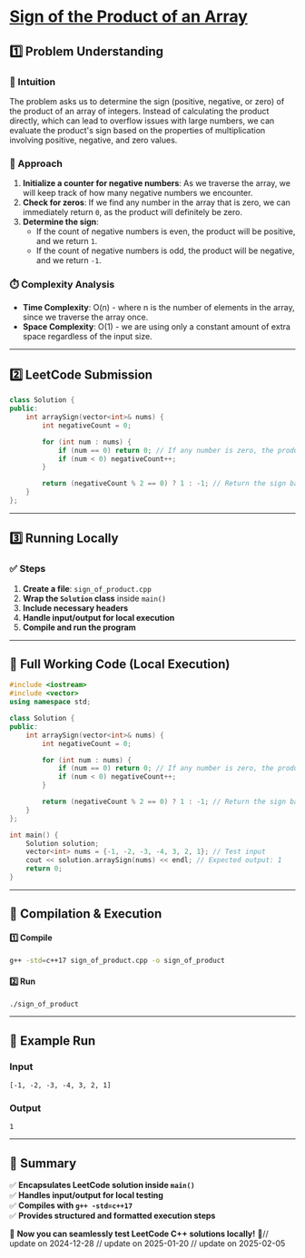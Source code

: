 # **[Sign of the Product of an Array](https://leetcode.com/problems/sign-of-the-product-of-an-array/description/)**  

## **1️⃣ Problem Understanding**  
### **📌 Intuition**  
The problem asks us to determine the sign (positive, negative, or zero) of the product of an array of integers. Instead of calculating the product directly, which can lead to overflow issues with large numbers, we can evaluate the product's sign based on the properties of multiplication involving positive, negative, and zero values. 

### **🚀 Approach**  
1. **Initialize a counter for negative numbers**: As we traverse the array, we will keep track of how many negative numbers we encounter.
2. **Check for zeros**: If we find any number in the array that is zero, we can immediately return `0`, as the product will definitely be zero.
3. **Determine the sign**:
   - If the count of negative numbers is even, the product will be positive, and we return `1`.
   - If the count of negative numbers is odd, the product will be negative, and we return `-1`.

### **⏱️ Complexity Analysis**  
- **Time Complexity**: O(n) - where n is the number of elements in the array, since we traverse the array once.
- **Space Complexity**: O(1) - we are using only a constant amount of extra space regardless of the input size.

---  

## **2️⃣ LeetCode Submission**  
```cpp
class Solution {
public:
    int arraySign(vector<int>& nums) {
        int negativeCount = 0;

        for (int num : nums) {
            if (num == 0) return 0; // If any number is zero, the product is zero.
            if (num < 0) negativeCount++;
        }

        return (negativeCount % 2 == 0) ? 1 : -1; // Return the sign based on the count of negatives.
    }
};
```  

---  

## **3️⃣ Running Locally**  
### **✅ Steps**  
1. **Create a file**: `sign_of_product.cpp`  
2. **Wrap the `Solution` class** inside `main()`  
3. **Include necessary headers**  
4. **Handle input/output for local execution**  
5. **Compile and run the program**  

---  

## **📝 Full Working Code (Local Execution)**  
```cpp
#include <iostream>
#include <vector>
using namespace std;

class Solution {
public:
    int arraySign(vector<int>& nums) {
        int negativeCount = 0;

        for (int num : nums) {
            if (num == 0) return 0; // If any number is zero, the product is zero.
            if (num < 0) negativeCount++;
        }

        return (negativeCount % 2 == 0) ? 1 : -1; // Return the sign based on the count of negatives.
    }
};

int main() {
    Solution solution;
    vector<int> nums = {-1, -2, -3, -4, 3, 2, 1}; // Test input
    cout << solution.arraySign(nums) << endl; // Expected output: 1
    return 0;
}
```  

---  

## **🔧 Compilation & Execution**  
#### **1️⃣ Compile**  
```bash
g++ -std=c++17 sign_of_product.cpp -o sign_of_product
```  

#### **2️⃣ Run**  
```bash
./sign_of_product
```  

---  

## **🎯 Example Run**  
### **Input**  
```
[-1, -2, -3, -4, 3, 2, 1]
```  
### **Output**  
```
1
```  

---  

## **📌 Summary**  
✅ **Encapsulates LeetCode solution inside `main()`**  
✅ **Handles input/output for local testing**  
✅ **Compiles with `g++ -std=c++17`**  
✅ **Provides structured and formatted execution steps**  

🚀 **Now you can seamlessly test LeetCode C++ solutions locally!** 🚀// update on 2024-12-28
// update on 2025-01-20
// update on 2025-02-05
